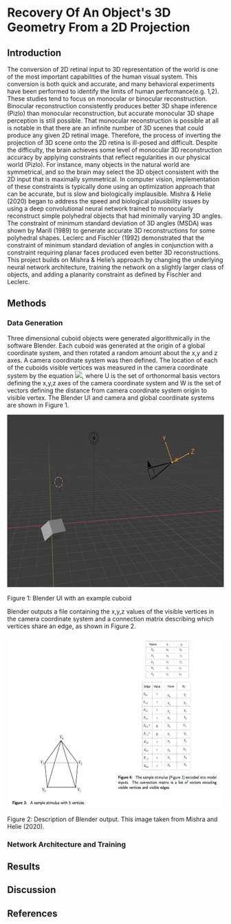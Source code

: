 # Recovery Of An Object's 3D Geometry From a 2D Projection

## Introduction
The conversion of 2D retinal input to 3D representation of the world is one of the most important capabilities of the human visual system. This conversion is both quick and accurate, and many behavioral experiments have been performed to identify the limits of human performance(e.g. 1,2). These studies tend to focus on monocular or binocular reconstruction. Binocular reconstruction consistently produces better 3D shape inference (Pizlo) than monocular reconstruction, but accurate monocular 3D shape perception is still possible. That monocular reconstruction is possible at all is notable in that there are an infinite number of 3D scenes that could produce any given 2D retinal image. Therefore, the process of inverting the projection of 3D scene onto the 2D retina is ill-posed and difficult. Despite the difficulty, the brain achieves some level of monocular 3D reconstruction accuracy by applying constraints that reflect regularities in our physical world (Pizlo). For instance, many objects in the natural world are symmetrical, and so the brain may select the 3D object consistent with the 2D input that is maximally symmetrical. In computer vision, implementation of these constraints is typically done using an optimization approach that can be accurate, but is slow and biologically implausible. Mishra & Helie (2020) began to address the speed and biological plausibility issues by using a deep convolutional neural network trained to monocularly reconstruct simple polyhedral objects that had minimally varying 3D angles. The constraint of minimum standard deviation of 3D angles (MSDA) was shown by Marill (1989) to generate accurate 3D reconstructions for some polyhedral shapes. Leclerc and Fischler (1992) demonstrated that the constraint of minimum standard deviation of angles in conjunction with a constraint requiring planar faces produced even better 3D reconstructions. This project builds on Mishra & Helie’s approach by changing the underlying neural network architecture, training the network on a slightly larger class of objects, and adding a planarity constraint as defined by Fischler and Leclerc. 

## Methods
### Data Generation
Three dimensional cuboid objects were generated algorithmically in the software Blender. Each cuboid was generated at the origin of a global coordinate system, and then rotated a random amount about the x,y and z axes. A camera coordinate system was then defined. The location of each of the cuboids visible vertices was measured in the camera coordinate system by the equation <img src="https://render.githubusercontent.com/render/math?math=V = U^{-1}W">, where U is the set of orthonormal basis vectors defining the x,y,z axes of the camera coordinate system and W is the set of vectors defining the distance from camera coordinate system origin to visible vertex. The Blender UI and camera and global coordinate systems are shown in Figure 1.

<img src="https://github.com/mabeers-arco/3DVision/blob/main/Blender.png" height="400" />

Figure 1: Blender UI with an example cuboid 

Blender outputs a file containing the x,y,z values of the visible vertices in the camera coordinate system and a connection matrix describing which vertices share an edge, as shown in Figure 2. 

<img src="https://github.com/mabeers-arco/3DVision/blob/main/network_input.png" height="400" />

Figure 2: Description of Blender output. This image taken from Mishra and Helie (2020).



### Network Architecture and Training

## Results

## Discussion

## References


